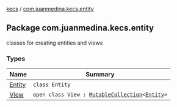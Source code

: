 [kecs](../index.md) / [com.juanmedina.kecs.entity](./index.md)

## Package com.juanmedina.kecs.entity

classes for creating entities and views

### Types

| Name | Summary |
|---|---|
| [Entity](-entity/index.md) | `class Entity` |
| [View](-view/index.md) | `open class View : `[`MutableCollection`](https://kotlinlang.org/api/latest/jvm/stdlib/kotlin.collections/-mutable-collection/index.html)`<`[`Entity`](-entity/index.md)`>` |
